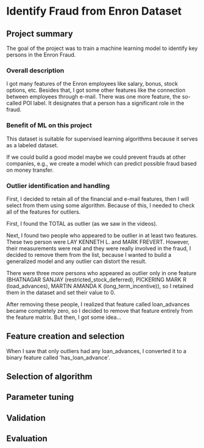 # Identify Fraud from Enron Dataset

## Project summary
The goal of the project was to train a machine learning model to identify key persons in the Enron Fraud.
### Overall description
I got many features of the Enron employees like salary, bonus, stock options, etc. Besides that, I got some other features like the connection between employees through e-mail. There was one more feature, the so-called POI label. It designates that a person has a significant role in the fraud.
### Benefit of ML  on this project
This dataset is suitable for supervised learning algorithms because it serves as a labeled dataset.

If we could build a good model maybe we could prevent frauds at other companies, e.g., we create a model which can predict possible fraud based on money transfer.
### Outlier identification and handling
First, I decided to retain all of the financial and e-mail features, then I will select from them using some algorithm. Because of this, I needed to check all of the features for outliers.

First, I found the TOTAL as outlier (as we saw in the videos).

Next, I found two people who appeared to be outlier in at least two features. These two person were LAY KENNETH L. and MARK FREVERT. However, their measurements were real and they were really involved in the fraud, I decided to remove them from the list, because I wanted to build a generalized model and any outlier can distort the result.

There were three more persons who appeared as outlier only in one feature (BHATNAGAR SANJAY (restricted_stock_deferred), PICKERING MARK R (load_advances), MARTIN AMANDA K (long_term_incentive)), so I retained them in the dataset and set their value to 0.

After removing these people, I realized that feature called loan_advances became completely zero, so I decided to remove that feature entirely from the feature matrix. But then, I got some idea...

## Feature creation and selection

When I saw that only outliers had any loan_advances, I converted it to a binary feature called 'has_loan_advance'. 

## Selection of algorithm

## Parameter tuning

## Validation

## Evaluation
